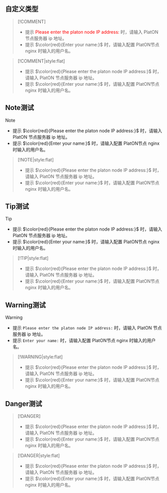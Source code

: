 
## 自定义类型
> [!COMMENT]
>
> - 提示 <font color=red>Please enter the platon node IP address:</font> 时，请输入 PlatON 节点服务器 ip 地址。
> - 提示  $\color{red}{Enter your name:}$ 时，请输入配置 PlatON节点 nginx 时输入的用户名。



> [!COMMENT|style:flat]
>
> - 提示 $\color{red}{Please     enter the platon node IP address:}$  时，请输入 PlatON 节点服务器 ip 地址。
> - 提示  $\color{red}{Enter your name:}$ 时，请输入配置 PlatON节点 nginx 时输入的用户名。


## Note测试
> [!NOTE]
>
> - 提示 $\color{red}{Please enter the platon node IP address:}​$  时，请输入 PlatON 节点服务器 ip 地址。
> - 提示  $\color{red}{Enter your name:}​$ 时，请输入配置 PlatON节点 nginx 时输入的用户名。

> [!NOTE|style:flat]
>
> - 提示 $\color{red}{Please enter the platon node IP address:}$  时，请输入 PlatON 节点服务器 ip 地址。
> - 提示  $\color{red}{Enter your name:}$ 时，请输入配置 PlatON节点 nginx 时输入的用户名。


## Tip测试

> [!TIP]
>
> - 提示 $\color{red}{Please enter the platon node IP address:}$  时，请输入 PlatON 节点服务器 ip 地址。
> - 提示  $\color{red}{Enter your name:}$ 时，请输入配置 PlatON节点 nginx 时输入的用户名。

> [!TIP|style:flat]
>
> - 提示 $\color{red}{Please enter the platon node IP address:}$  时，请输入 PlatON 节点服务器 ip 地址。
> - 提示  $\color{red}{Enter your name:}$ 时，请输入配置 PlatON节点 nginx 时输入的用户名。


##  Warning测试

> [!WARNING]
>
> - 提示 `Please enter the platon node IP address:` 时，请输入 PlatON 节点服务器 ip 地址。
> - 提示 `Enter your name:` 时，请输入配置 PlatON节点 nginx 时输入的用户名。

> [!WARNING|style:flat]
>
> - 提示 $\color{red}{Please enter the platon node IP address:}$  时，请输入 PlatON 节点服务器 ip 地址。
> - 提示  $\color{red}{Enter your name:}$ 时，请输入配置 PlatON节点 nginx 时输入的用户名。


##  Danger测试

> [!DANGER]
>
> - 提示 $\color{red}{Please enter the platon node IP address:}$  时，请输入 PlatON 节点服务器 ip 地址。
> - 提示  $\color{red}{Enter your name:}$ 时，请输入配置 PlatON节点 nginx 时输入的用户名。

> [!DANGER|style:flat]
>
> - 提示 $\color{red}{Please enter the platon node IP address:}$  时，请输入 PlatON 节点服务器 ip 地址。
> - 提示  $\color{red}{Enter your name:}$ 时，请输入配置 PlatON节点 nginx 时输入的用户名。
